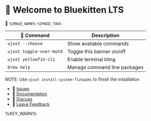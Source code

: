 # 󱍢 Welcome to Bluekitten LTS

󱋩 `%IMAGE_NAME%:%IMAGE_TAG%`

|  Command | Description |
| ------- | ----------- |
| `ujust --choose`  | Show available commands  |
| `ujust toggle-user-motd` | Toggle this banner on/off | 
| `ujust yellowfin-cli` | Enable terminal bling | 
| `brew help` | Manage command line packages | 

NOTE: Use `ujust install-system-flatpaks` to finish the installation

- **󰊤** [Issues](https://issues.projectyellowfin.io)
- **󰈙** [Documentation](http://docs.projectyellowfin.io/)
- **󰊌** [Discuss](https://community.projectyellowfin.io/)
- **󰊌** [Leave Feedback](https://feedback.projectyellowfin.io)

%KEY_WARN%
